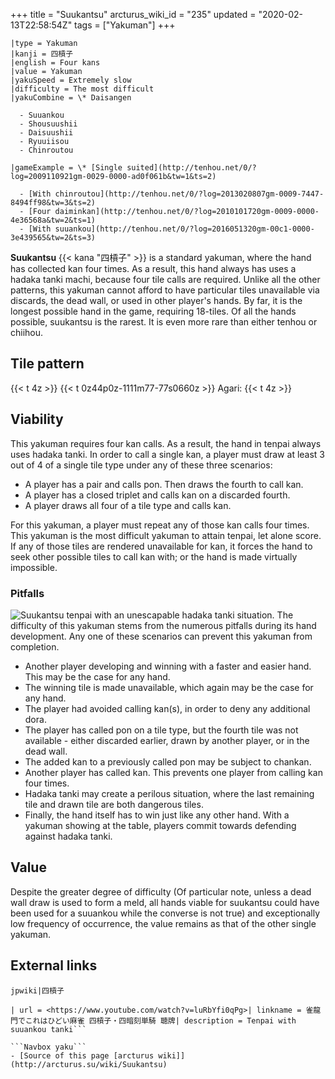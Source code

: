 +++
title = "Suukantsu"
arcturus_wiki_id = "235"
updated = "2020-02-13T22:58:54Z"
tags = ["Yakuman"]
+++

```yaku
|type = Yakuman
|kanji = 四槓子
|english = Four kans
|value = Yakuman
|yakuSpeed = Extremely slow
|difficulty = The most difficult
|yakuCombine = \* Daisangen

  - Suuankou
  - Shousuushii
  - Daisuushii
  - Ryuuiisou
  - Chinroutou

|gameExample = \* [Single suited](http://tenhou.net/0/?log=2009110921gm-0029-0000-ad0f061b&tw=1&ts=2)

  - [With chinroutou](http://tenhou.net/0/?log=2013020807gm-0009-7447-8494ff98&tw=3&ts=2)
  - [Four daiminkan](http://tenhou.net/0/?log=2010101720gm-0009-0000-4e36568a&tw=2&ts=1)
  - [With suuankou](http://tenhou.net/0/?log=2016051320gm-00c1-0000-3e439565&tw=2&ts=3)

```

**Suukantsu** {{< kana "四槓子" >}} is a standard yakuman, where the hand has collected kan four
times. As a result, this hand always has uses a hadaka tanki machi, because four tile calls are
required. Unlike all the other patterns, this yakuman cannot afford to have particular tiles
unavailable via discards, the dead wall, or used in other player's hands. By far, it is the longest
possible hand in the game, requiring 18-tiles. Of all the hands possible, suukantsu is the rarest.
It is even more rare than either tenhou or chiihou.

## Tile pattern

{{< t 4z >}} {{< t 0z44p0z-1111m77-77s0660z >}} Agari: {{< t 4z >}}

## Viability

This yakuman requires four kan calls. As a result, the hand in tenpai always uses hadaka tanki. In
order to call a single kan, a player must draw at least 3 out of 4 of a single tile type under any
of these three scenarios:

- A player has a pair and calls pon. Then draws the fourth to call kan.
- A player has a closed triplet and calls kan on a discarded fourth.
- A player draws all four of a tile type and calls kan.

For this yakuman, a player must repeat any of those kan calls four times. This yakuman is the most
difficult yakuman to attain tenpai, let alone score. If any of those tiles are rendered unavailable
for kan, it forces the hand to seek other possible tiles to call kan with; or the hand is made
virtually impossible.

### Pitfalls

![Suukantsu tenpai with an [unescapable hadaka tanki situation](http://tenhou.net/0/?log=2014031007gm-0009-7447-xfcc2dd624f0d&tw=3).](Hadakabind.png "Suukantsu tenpai with an unescapable hadaka tanki situation.")
The difficulty of this yakuman stems from the numerous pitfalls during its hand development. Any one
of these scenarios can prevent this yakuman from completion.

- Another player developing and winning with a faster and easier hand. This may be the case for any
  hand.
- The winning tile is made unavailable, which again may be the case for any hand.
- The player had avoided calling kan(s), in order to deny any additional dora.
- The player has called pon on a tile type, but the fourth tile was not available - either discarded
  earlier, drawn by another player, or in the dead wall.
- The added kan to a previously called pon may be subject to chankan.
- Another player has called kan. This prevents one player from calling kan four times.
- Hadaka tanki may create a perilous situation, where the last remaining tile and drawn tile are
  both dangerous tiles.
- Finally, the hand itself has to win just like any other hand. With a yakuman showing at the table,
  players commit towards defending against hadaka tanki.

## Value

Despite the greater degree of difficulty (Of particular note, unless a dead wall draw is used to
form a meld, all hands viable for suukantsu could have been used for a suuankou while the converse
is not true) and exceptionally low frequency of occurrence, the value remains as that of the other
single yakuman.

## External links

`jpwiki|四槓子`

````Youtube
| url = <https://www.youtube.com/watch?v=luRbYfi0qPg>| linkname = 雀龍門でこれはひどい麻雀 四槓子・四暗刻単騎 聴牌| description = Tenpai with suuankou tanki```

```Navbox yaku```
- [Source of this page [arcturus wiki]](http://arcturus.su/wiki/Suukantsu)
````
